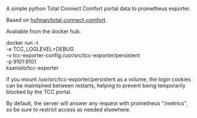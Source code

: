 A simple python Total Connect Comfort portal data to prometheus exporter.

Based on [hufman/total-connect-comfort](https://github.com/hufman/total-connect-comfort).


Avaliable from the docker hub:

docker run -t \
    -e TCC_LOGLEVEL=DEBUG \
    -v tcc-exporter-config:/usr/src/tcc-exporter/persistent \
    -p 9101:9101 \
    ksanislo/tcc-exporter

If you mount /usr/src/tcc-exporter/persistent as a volume, the login cookies can be maintained between restarts, helping to prevent being temporarily blocked by the TCC portal. 

By default, the server will answer any request with prometheus "/metrics", so be sure to restrict access as needed elsewhere.
